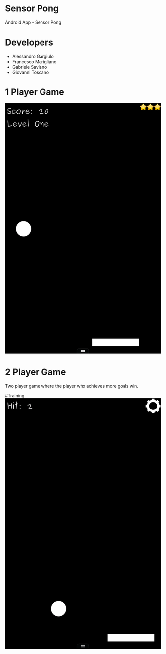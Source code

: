 # Sensor Pong
Android App - Sensor Pong

# Developers
* Alessandro Gargiulo
* Francesco Marigliano
* Gabriele Saviano
* Giovanni Toscano

# 1 Player Game
![One Player Game](screenshot/one_player.png)

# 2 Player Game
Two player game where the player who achieves more goals win.

#Training
![Training mode](screenshot/training.png)

